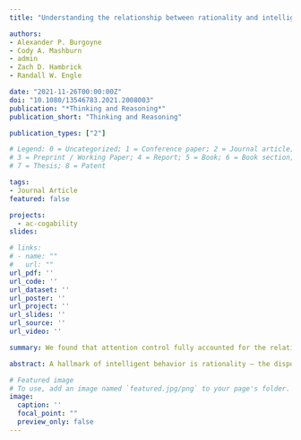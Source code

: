 ```yaml
---
title: "Understanding the relationship between rationality and intelligence: A latent-variable approach"

authors:
- Alexander P. Burgoyne
- Cody A. Mashburn
- admin
- Zach D. Hambrick
- Randall W. Engle

date: "2021-11-26T00:00:00Z"
doi: "10.1080/13546783.2021.2008003"
publication: "*Thinking and Reasoning*"
publication_short: "Thinking and Reasoning"

publication_types: ["2"]

# Legend: 0 = Uncategorized; 1 = Conference paper; 2 = Journal article;
# 3 = Preprint / Working Paper; 4 = Report; 5 = Book; 6 = Book section;
# 7 = Thesis; 8 = Patent

tags:
- Journal Article
featured: false

projects:
  - ac-cogability
slides: 

# links:
# - name: ""
#   url: ""
url_pdf: ''
url_code: ''
url_dataset: ''
url_poster: ''
url_project: ''
url_slides: ''
url_source: ''
url_video: ''

summary: We found that attention control fully accounted for the relationship between working memory capacity and rationality, and partially accounted for the relationship between fluid intelligence and rationality.

abstract: A hallmark of intelligent behavior is rationality – the disposition and ability to think analytically to make decisions that maximize expected utility or follow the laws of probability. However, the question remains as to whether rationality and intelligence are empirically distinct, as does the question of what cognitive mechanisms underlie individual differences in rationality. In a sample of 331 participants, we assessed the relationship between rationality and intelligence. There was a common ability underpinning performance on some, but not all, rationality tests. Latent factors representing rationality and general intelligence were strongly correlated (r = .54), but their correlation fell well short of unity. Rationality correlated significantly with fluid intelligence (r = .56), working memory capacity (r = .44), and attention control (r = .49). Attention control fully accounted for the relationship between working memory capacity and rationality, and partially accounted for the relationship between fluid intelligence and rationality. We conclude by speculating about factors rationality tests may tap that other cognitive ability tests miss, and outline directions for further research.

# Featured image
# To use, add an image named `featured.jpg/png` to your page's folder. 
image:
  caption: ''
  focal_point: ""
  preview_only: false
---
```


